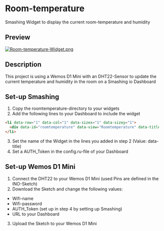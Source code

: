 # Room-temperature
Smashing Widget to display the current room-temperature and humidity

## Preview
[![Room-temperature-Widget.png](https://i.postimg.cc/QdLkKtCk/Room-temperature-Widget.png)](https://postimg.cc/Xp8yTnwp)

## Description
This project is using a Wemos D1 Mini with an DHT22-Sensor to update the current temperature and humidity in the room on a Smashing io Dashboard

## Set-up Smashing
1. Copy the roomtemperature-directory to your widgets
2. Add the following lines to your Dashboard to include the widget
```html
<li data-row="1" data-col="1" data-sizex="1" data-sizey="1">
  <div data-id="roomtemperature" data-view="Roomtemperature" data-title="Wohnzimmer" ></div>
</li>
```
3. Set the name of the Widget in the lines you added in step 2 (Value: data-title)
4. Set a AUTH_Token in the config.ru-file of your Dashboard

## Set-up Wemos D1 Mini
1. Connect the DHT22 to your Wemos D1 Mini (used Pins are defined in the INO-Sketch)
2. Download the Sketch and change the following values:
 - Wifi-name
 - Wifi-password
 - AUTH_Token (set up in step 4 by setting up Smashing)
 - URL to your Dashboard
3. Upload the Sketch to your Wemos D1 Mini
